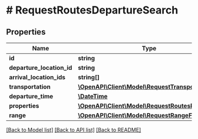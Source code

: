 # # RequestRoutesDepartureSearch

## Properties

Name | Type | Description | Notes
------------ | ------------- | ------------- | -------------
**id** | **string** |  |
**departure_location_id** | **string** |  |
**arrival_location_ids** | **string[]** |  |
**transportation** | [**\OpenAPI\Client\Model\RequestTransportation**](RequestTransportation.md) |  |
**departure_time** | [**\DateTime**](\DateTime.md) |  |
**properties** | [**\OpenAPI\Client\Model\RequestRoutesProperty[]**](RequestRoutesProperty.md) |  |
**range** | [**\OpenAPI\Client\Model\RequestRangeFull**](RequestRangeFull.md) |  | [optional]

[[Back to Model list]](../../README.md#models) [[Back to API list]](../../README.md#endpoints) [[Back to README]](../../README.md)
